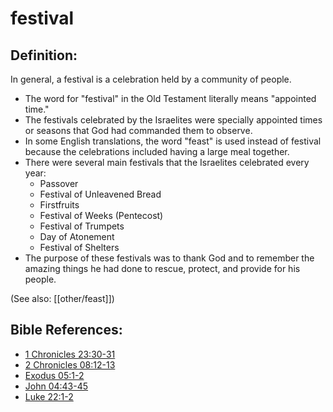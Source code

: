 # festival #

## Definition: ##

In general, a festival is a celebration held by a community of people.

* The word for "festival" in the Old Testament literally means "appointed time."
* The festivals celebrated by the Israelites were specially appointed times or seasons that God had commanded them to observe.
* In some English translations, the word "feast" is used instead of festival because the celebrations included having a large meal together.
* There were several main festivals that the Israelites celebrated every year:
   * Passover
   * Festival of Unleavened Bread
   * Firstfruits
   * Festival of Weeks (Pentecost)
   * Festival of Trumpets
   * Day of Atonement
   * Festival of Shelters
* The purpose of these festivals was to thank God and to remember the amazing things he had done to rescue, protect, and provide for his people.

(See also: [[other/feast]])

## Bible References: ##

* [1 Chronicles 23:30-31](en/tn/1ch/help/23/30)
* [2 Chronicles 08:12-13](en/tn/2ch/help/08/12)
* [Exodus 05:1-2](en/tn/exo/help/05/01)
* [John 04:43-45](en/tn/jhn/help/04/43)
* [Luke 22:1-2](en/tn/luk/help/22/01)